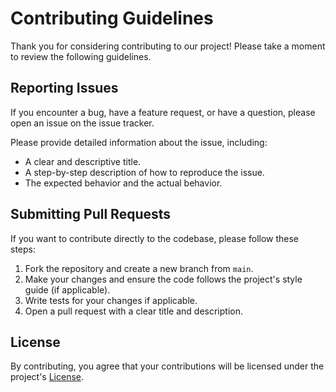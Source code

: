 # Contributing Guidelines

Thank you for considering contributing to our project! Please take a moment to review the following guidelines.

## Reporting Issues

If you encounter a bug, have a feature request, or have a question, please open an issue on the issue tracker.

Please provide detailed information about the issue, including:

- A clear and descriptive title.
- A step-by-step description of how to reproduce the issue.
- The expected behavior and the actual behavior.

## Submitting Pull Requests

If you want to contribute directly to the codebase, please follow these steps:

1. Fork the repository and create a new branch from `main`.
2. Make your changes and ensure the code follows the project's style guide (if applicable).
3. Write tests for your changes if applicable.
4. Open a pull request with a clear title and description.

## License

By contributing, you agree that your contributions will be licensed under the project's [License](link-to-license).
